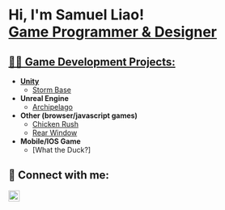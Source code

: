 <h1>Hi, I'm Samuel Liao! <br/><a href="https://github.com/saliao">Game Programmer & Designer</a> <a href="https://www.linkedin.com/in/samuel--liao/"></h1>

<h2>👨‍💻 Game Development Projects:</h2>

- <b>Unity</b>
  - [Storm Base](https://shadowhandstudios.itch.io/storm-base)
- <b>Unreal Engine</b>
  - [Archipelago](https://store.steampowered.com/app/2952580/Archipelago/)
- <b>Other (browser/javascript games) </b>
  - [Chicken Rush](https://saliao.github.io/EndlessRunner/)
  - [Rear Window](https://saliao.github.io/Final-Game/)
- <b >Mobile/IOS Game </b>
  - [What the Duck?]




<h2> 🤳 Connect with me:</h2>

[<img align="left" alt="SamuelLiao | LinkedIn" width="22px" src="https://cdn.jsdelivr.net/npm/simple-icons@v3/icons/linkedin.svg" />][linkedin]

[linkedin]: https://www.linkedin.com/in/samuel--liao

<!--
**saliao/saliao** is a ✨ _special_ ✨ repository because its `README.md` (this file) appears on your GitHub profile.

Here are some ideas to get you started:

- 🔭 I’m currently working on ...
- 🌱 I’m currently learning ...
- 👯 I’m looking to collaborate on ...
- 🤔 I’m looking for help with ...
- 💬 Ask me about ...
- 📫 How to reach me: ...
- 😄 Pronouns: ...
- ⚡ Fun fact: ...
-->
